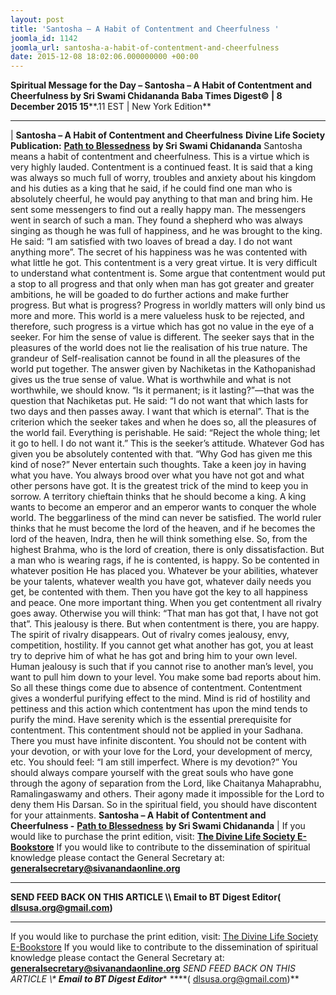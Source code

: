 ```yaml
---
layout: post
title: 'Santosha – A Habit of Contentment and Cheerfulness '
joomla_id: 1142
joomla_url: santosha-a-habit-of-contentment-and-cheerfulness
date: 2015-12-08 18:02:06.000000000 +00:00
---
```

**Spiritual Message for the Day – Santosha – A Habit of Contentment and Cheerfulness by Sri Swami Chidananda**
 **Baba Times Digest© | 8 December 2015 15****.11 EST | New York Edition**
* * *
| 
**Santosha – A Habit of Contentment and Cheerfulness**
**Divine Life Society Publication:** [**Path to Blessedness**](http://www.dlshq.org/download/blessed.htm) **by Sri Swami Chidananda**
Santosha means a habit of contentment and cheerfulness. This is a virtue which is very highly lauded. Contentment is a continued feast. It is said that a king was always so much full of worry, troubles and anxiety about his kingdom and his duties as a king that he said, if he could find one man who is absolutely cheerful, he would pay anything to that man and bring him. He sent some messengers to find out a really happy man. The messengers went in search of such a man. They found a shepherd who was always singing as though he was full of happiness, and he was brought to the king. He said: “I am satisfied with two loaves of bread a day. I do not want anything more”. The secret of his happiness was he was contented with what little he got. This contentment is a very great virtue. It is very difficult to understand what contentment is. Some argue that contentment would put a stop to all progress and that only when man has got greater and greater ambitions, he will be goaded to do further actions and make further progress. But what is progress? Progress in worldly matters will only bind us more and more. This world is a mere valueless husk to be rejected, and therefore, such progress is a virtue which has got no value in the eye of a seeker. For him the sense of value is different. The seeker says that in the pleasures of the world does not lie the realisation of his true nature. The grandeur of Self-realisation cannot be found in all the pleasures of the world put together. The answer given by Nachiketas in the Kathopanishad gives us the true sense of value. What is worthwhile and what is not worthwhile, we should know. “Is it permanent; is it lasting?”—that was the question that Nachiketas put. He said: “I do not want that which lasts for two days and then passes away. I want that which is eternal”. That is the criterion which the seeker takes and when he does so, all the pleasures of the world fail. Everything is perishable. He said: “Reject the whole thing; let it go to hell. I do not want it.” This is the seeker’s attitude. Whatever God has given you be absolutely contented with that. “Why God has given me this kind of nose?” Never entertain such thoughts. Take a keen joy in having what you have.
You always brood over what you have not got and what other persons have got. It is the greatest trick of the mind to keep you in sorrow. A territory chieftain thinks that he should become a king. A king wants to become an emperor and an emperor wants to conquer the whole world. The beggarliness of the mind can never be satisfied. The world ruler thinks that he must become the lord of the heaven, and if he becomes the lord of the heaven, Indra, then he will think something else. So, from the highest Brahma, who is the lord of creation, there is only dissatisfaction. But a man who is wearing rags, if he is contented, is happy. So be contented in whatever position He has placed you. Whatever be your abilities, whatever be your talents, whatever wealth you have got, whatever daily needs you get, be contented with them. Then you have got the key to all happiness and peace.
One more important thing. When you get contentment all rivalry goes away. Otherwise you will think: “That man has got that, I have not got that”. This jealousy is there. But when contentment is there, you are happy. The spirit of rivalry disappears. Out of rivalry comes jealousy, envy, competition, hostility. If you cannot get what another has got, you at least try to deprive him of what he has got and bring him to your own level. Human jealousy is such that if you cannot rise to another man’s level, you want to pull him down to your level. You make some bad reports about him. So all these things come due to absence of contentment. Contentment gives a wonderful purifying effect to the mind. Mind is rid of hostility and pettiness and this action which contentment has upon the mind tends to purify the mind. Have serenity which is the essential prerequisite for contentment.
This contentment should not be applied in your Sadhana. There you must have infinite discontent. You should not be content with your devotion, or with your love for the Lord, your development of mercy, etc. You should feel: “I am still imperfect. Where is my devotion?” You should always compare yourself with the great souls who have gone through the agony of separation from the Lord, like Chaitanya Mahaprabhu, Ramalingaswamy and others. Their agony made it impossible for the Lord to deny them His Darsan. So in the spiritual field, you should have discontent for your attainments.
**Santosha – A Habit of Contentment and Cheerfulness -** [**Path to Blessedness**](http://www.dlshq.org/download/blessed.htm) **by Sri Swami Chidananda**
 |
If you would like to purchase the print edition, visit: **[The Divine Life Society E-Bookstore](http://www.dlshq.org/download/download.htm)**
If you would like to contribute to the dissemination of spiritual knowledge please contact the General Secretary at: [](mailto:%20%3Cscript%20type=%27text/javascript%27%3E%20%3C%21--%20var%20prefix%20=%20%27ma%27%20+%20%27il%27%20+%20%27to%27;%20var%20path%20=%20%27hr%27%20+%20%27ef%27%20+%20%27=%27;%20var%20addy57016%20=%20%27generalsecretary%27%20+%20%27@%27;%20addy57016%20=%20addy57016%20+%20%27sivanandaonline%27%20+%20%27.%27%20+%20%27org%27;%20document.write%28%27%3Ca%20%27%20+%20path%20+%20%27%5C%27%27%20+%20prefix%20+%20%27:%27%20+%20addy57016%20+%20%27%5C%27%3E%27%29;%20document.write%28addy57016%29;%20document.write%28%27%3C%5C/a%3E%27%29;%20//--%3E%5Cn%20%3C/script%3E%3Cscript%20type=%27text/javascript%27%3E%20%3C%21--%20document.write%28%27%3Cspan%20style=%5C%27display:%20none;%5C%27%3E%27%29;%20//--%3E%20%3C/script%3EThis%20email%20address%20is%20being%20protected%20from%20spambots.%20You%20need%20JavaScript%20enabled%20to%20view%20it.%20%3Cscript%20type=%27text/javascript%27%3E%20%3C%21--%20document.write%28%27%3C/%27%29;%20document.write%28%27span%3E%27%29;%20//--%3E%20%3C/script%3E?subject=Contribution%20to%20Dissemination%20of%20Spiritual%20Knowledge) **generalsecretary@sivanandaonline.org**
****
**SEND FEED BACK ON THIS ARTICLE \\\ Email to BT Digest Editor[](mailto:%20%3Cscript%20type=%27text/javascript%27%3E%20%3C%21--%20var%20prefix%20=%20%27ma%27%20+%20%27il%27%20+%20%27to%27;%20var%20path%20=%20%27hr%27%20+%20%27ef%27%20+%20%27=%27;%20var%20addy72654%20=%20%27dlsusa.org%27%20+%20%27@%27;%20addy72654%20=%20addy72654%20+%20%27gmail%27%20+%20%27.%27%20+%20%27com%27;%20document.write%28%27%3Ca%20%27%20+%20path%20+%20%27%5C%27%27%20+%20prefix%20+%20%27:%27%20+%20addy72654%20+%20%27%5C%27%3E%27%29;%20document.write%28addy72654%29;%20document.write%28%27%3C%5C/a%3E%27%29;%20//--%3E%5Cn%20%3C/script%3E%3Cscript%20type=%27text/javascript%27%3E%20%3C%21--%20document.write%28%27%3Cspan%20style=%5C%27display:%20none;%5C%27%3E%27%29;%20//--%3E%20%3C/script%3EThis%20email%20address%20is%20being%20protected%20from%20spambots.%20You%20need%20JavaScript%20enabled%20to%20view%20it.%20%3Cscript%20type=%27text/javascript%27%3E%20%3C%21--%20document.write%28%27%3C/%27%29;%20document.write%28%27span%3E%27%29;%20//--%3E%20%3C/script%3E?subject=DLS%20Posts)( [dlsusa.org@gmail.com](mailto:dlsusa.org@gmail.com))**
* * *
  
If you would like to purchase the print edition, visit: [The Divine Life Society E-Bookstore](http://www.dlshq.org/download/download.htm)
If you would like to contribute to the dissemination of spiritual knowledge please contact the General Secretary at: **[generalsecretary@sivanandaonline.org](mailto:generalsecretary@sivanandaonline.org)**
**SEND FEED BACK ON THIS ARTICLE \\\**  **Email to BT Digest Editor**** [](mailto:%20%3Cscript%20type=%27text/javascript%27%3E%20%3C%21--%20var%20prefix%20=%20%27ma%27%20+%20%27il%27%20+%20%27to%27;%20var%20path%20=%20%27hr%27%20+%20%27ef%27%20+%20%27=%27;%20var%20addy72654%20=%20%27dlsusa.org%27%20+%20%27@%27;%20addy72654%20=%20addy72654%20+%20%27gmail%27%20+%20%27.%27%20+%20%27com%27;%20document.write%28%27%3Ca%20%27%20+%20path%20+%20%27%5C%27%27%20+%20prefix%20+%20%27:%27%20+%20addy72654%20+%20%27%5C%27%3E%27%29;%20document.write%28addy72654%29;%20document.write%28%27%3C%5C/a%3E%27%29;%20//--%3E%5Cn%20%3C/script%3E%3Cscript%20type=%27text/javascript%27%3E%20%3C%21--%20document.write%28%27%3Cspan%20style=%5C%27display:%20none;%5C%27%3E%27%29;%20//--%3E%20%3C/script%3EThis%20email%20address%20is%20being%20protected%20from%20spambots.%20You%20need%20JavaScript%20enabled%20to%20view%20it.%20%3Cscript%20type=%27text/javascript%27%3E%20%3C%21--%20document.write%28%27%3C/%27%29;%20document.write%28%27span%3E%27%29;%20//--%3E%20%3C/script%3E?subject=DLS%20Posts)****( [dlsusa.org@gmail.com](mailto:dlsusa.org@gmail.com))**  
